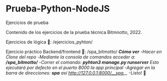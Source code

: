 # Prueba-Python-NodeJS
Ejercicios de prueba

Contenido de los ejercicios de la prueba técnica Bitmnotto, 2022.

Ejercicios de lógica 🤩:
    /ejercicios_pyhton/
    
Ejercicio práctico Backend/frontend 🤩:
    /spa_bitmotto/
  *__Cómo ver__*
  -*Hacer en Clone del repo*
  -*Mediante la consola de comandos acceder a:*
    *__/spa_bitmotto/__*
  -*Correr el comando:*
    *__pyhton3 manage.py runserver__*
    *Esto ejecutará por defecto en el puerto 8000 la app principal*
  -*Agregar en la barra de direcciones: __spa__*
    *así http://127.0.0.1:8000/__spa__*
  -Listo! 🤩 
